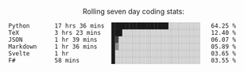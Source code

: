 <!--<p align="center">
  <img width="auto" src ="https://github-readme-stats.vercel.app/api/top-langs/?username=syrkis&layout=compact&hide_border=true&theme=darcula&bg_color=00000000&langs_count=6&hide=jupyter%20notebook,JavaScript,HTML" width = 400>
      <img src ="https://github-readme-streak-stats.herokuapp.com?user=syrkis&theme=darcula&hide_border=true&background=FFFFFF00" width = 400>

</p>-->
<p align="center">Rolling seven day coding stats:</p>
<!--START_SECTION:waka-->

```text
Python       17 hrs 36 mins  ████████████████░░░░░░░░░   64.25 %
TeX          3 hrs 23 mins   ███░░░░░░░░░░░░░░░░░░░░░░   12.40 %
JSON         1 hr 39 mins    █▓░░░░░░░░░░░░░░░░░░░░░░░   06.07 %
Markdown     1 hr 36 mins    █▒░░░░░░░░░░░░░░░░░░░░░░░   05.89 %
Svelte       1 hr            █░░░░░░░░░░░░░░░░░░░░░░░░   03.65 %
F#           58 mins         █░░░░░░░░░░░░░░░░░░░░░░░░   03.55 %
```

<!--END_SECTION:waka-->

